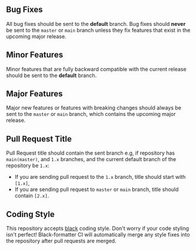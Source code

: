 ## Bug Fixes

All bug fixes should be sent to the **default** branch. Bug fixes should **never** be sent to the `master` or `main` branch unless they fix features that 
exist in the upcoming major release.

## Minor Features

Minor features that are fully backward compatible with the current release should be sent to the **default** branch.

## Major Features

Major new features or features with breaking changes should always be sent to the `master` or `main` branch, which contains the upcoming major release.

## Pull Request Title 

Pull Request title should contain the sent branch e.g, if repository has `main(master)`, and `1.x` branches, and the current default branch of the 
repository be `1.x`:

- If you are sending pull request to the `1.x` branch, title should start with `[1.x]`, 
- If you are sending pull request to `master` or `main` branch, title should contain `[2.x]`.

## Coding Style

This repository accepts [black](https://black.readthedocs.io/en/stable/the_black_code_style/current_style.html) coding style. Don't worry if your code styling isn't perfect! Black-formatter CI will automatically merge any style fixes into the repository after pull requests are merged. 
